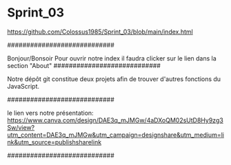 # Sprint_03
https://github.com/Colossus1985/Sprint_03/blob/main/index.html

############################

Bonjour/Bonsoir
Pour ouvrir notre index il faudra clicker sur le lien dans la section "About" 
############################

Notre dépôt git constitue deux projets afin de trouver d'autres fonctions du JavaScript.

############################

le lien vers notre présentation:
https://www.canva.com/design/DAE3q_mJMGw/4aDXoQM02sUtD8Hy9zg3Sw/view?utm_content=DAE3q_mJMGw&utm_campaign=designshare&utm_medium=link&utm_source=publishsharelink

############################
